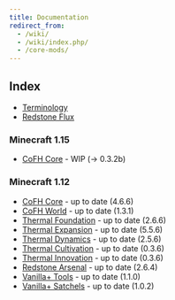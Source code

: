 ```yaml
---
title: Documentation
redirect_from:
  - /wiki/
  - /wiki/index.php/
  - /core-mods/
---
```


Index
-----

* [Terminology](terminology/)
* [Redstone Flux](redstone-flux/)

<!-- Arrow symbol: → -->

### Minecraft 1.15
* [CoFH Core](1.15/cofh-core/) - <span class="uk-text-small uk-text-warning">WIP (→ 0.3.2b)</span>

### Minecraft 1.12
* [CoFH Core](1.12/cofh-core/) - <span class="uk-text-small uk-text-success">up to date (4.6.6)</span>
* [CoFH World](1.12/cofh-world/) - <span class="uk-text-small uk-text-success">up to date (1.3.1)</span>
* [Thermal Foundation](1.12/thermal-foundation/) - <span class="uk-text-small uk-text-success">up to date (2.6.6)</span>
* [Thermal Expansion](1.12/thermal-expansion/) - <span class="uk-text-small uk-text-success">up to date (5.5.6)</span>
* [Thermal Dynamics](1.12/thermal-dynamics/) - <span class="uk-text-small uk-text-success">up to date (2.5.6)</span>
* [Thermal Cultivation](1.12/thermal-cultivation/) - <span class="uk-text-small uk-text-success">up to date (0.3.6)</span>
* [Thermal Innovation](1.12/thermal-innovation/) - <span class="uk-text-small uk-text-success">up to date (0.3.6)</span>
* [Redstone Arsenal](1.12/redstone-arsenal/) - <span class="uk-text-small uk-text-success">up to date (2.6.4)</span>
* [Vanilla+ Tools](1.12/vanillaplus-tools/) - <span class="uk-text-small uk-text-success">up to date (1.1.0)</span>
* [Vanilla+ Satchels](1.12/vanillaplus-satchels/) - <span class="uk-text-small uk-text-success">up to date (1.0.2)</span>

